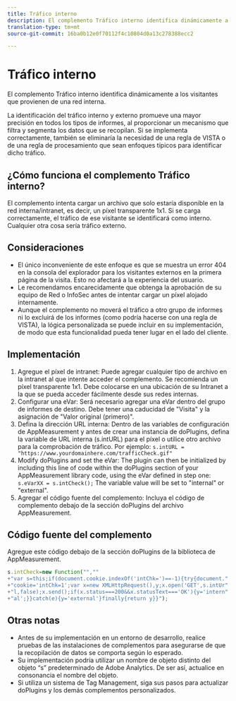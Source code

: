 ```yaml
---
title: Tráfico interno
description: El complemento Tráfico interno identifica dinámicamente a los visitantes que provienen de una red interna.
translation-type: tm+mt
source-git-commit: 16ba0b12e0f70112f4c10804d0a13c278388ecc2

---
```



# Tráfico interno

El complemento Tráfico interno identifica dinámicamente a los visitantes que provienen de una red interna.

La identificación del tráfico interno y externo promueve una mayor precisión en todos los tipos de informes, al proporcionar un mecanismo que filtra y segmenta los datos que se recopilan. Si se implementa correctamente, también se eliminaría la necesidad de una regla de VISTA o de una regla de procesamiento que sean enfoques típicos para identificar dicho tráfico.

## ¿Cómo funciona el complemento Tráfico interno?

El complemento intenta cargar un archivo que solo estaría disponible en la red interna/intranet, es decir, un píxel transparente 1x1. Si se carga correctamente, el tráfico de ese visitante se identificará como interno. Cualquier otra cosa sería tráfico externo.

## Consideraciones

* El único inconveniente de este enfoque es que se muestra un error 404 en la consola del explorador para los visitantes externos en la primera página de la visita. Esto no afectará a la experiencia del usuario.
* Le recomendamos encarecidamente que obtenga la aprobación de su equipo de Red o InfoSec antes de intentar cargar un píxel alojado internamente.
* Aunque el complemento no moverá el tráfico a otro grupo de informes ni lo excluirá de los informes (como podría hacerse con una regla de VISTA), la lógica personalizada se puede incluir en su implementación, de modo que esta funcionalidad pueda tener lugar en el lado del cliente.

## Implementación

1. Agregue el píxel de intranet: Puede agregar cualquier tipo de archivo en la intranet al que intente acceder el complemento. Se recomienda un píxel transparente 1x1. Debe colocarse en una ubicación de su Intranet a la que se pueda acceder fácilmente desde sus redes internas.
1. Configurar una eVar: Será necesario agregar una eVar dentro del grupo de informes de destino. Debe tener una caducidad de "Visita" y la asignación de "Valor original (primero)".
1. Defina la dirección URL interna: Dentro de las variables de configuración de AppMeasurement y antes de crear una instancia de doPlugins, defina la variable de URL interna (s.intURL) para el píxel o utilice otro archivo para la comprobación de tráfico. Por ejemplo: `s.intURL = "https://www.yourdomainhere.com/trafficCheck.gif"`
1. Modify doPlugins and set the eVar: The plugin can then be initialized by including this line of code within the doPlugins section of your AppMeasurement library code, using the eVar defined in step one: `s.eVarXX = s.intCheck();`
The variable value will be set to "internal" or "external".
1. Agregar el código fuente del complemento: Incluya el código de complemento debajo de la sección doPlugins del archivo AppMeasurement.

## Código fuente del complemento

Agregue este código debajo de la sección doPlugins de la biblioteca de AppMeasurement.

```JavaScript
s.intCheck=new Function("",""
+"var s=this;if(document.cookie.indexOf('intChk=')==-1){try{document."
+"cookie='intChk=1';var x=new XMLHttpRequest(),y;x.open('GET',s.intUr"
+"l,false);x.send();if(x.status===200&&x.statusText==='OK'){y='intern"
+"al';}}catch(e){y='external'}finally{return y}}");
```

## Otras notas

* Antes de su implementación en un entorno de desarrollo, realice pruebas de las instalaciones de complementos para asegurarse de que la recopilación de datos se comporta según lo esperado.
* Su implementación podría utilizar un nombre de objeto distinto del objeto “s” predeterminado de Adobe Analytics. De ser así, actualice en consonancia el nombre del objeto.
* Si utiliza un sistema de Tag Management, siga sus pasos para actualizar doPlugins y los demás complementos personalizados.
